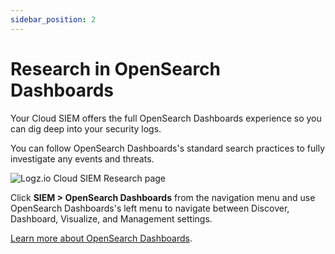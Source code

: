 ```yaml
---
sidebar_position: 2
---
```

# Research in OpenSearch Dashboards


Your Cloud SIEM offers the full OpenSearch Dashboards experience so you can dig deep into your security logs.

You can follow OpenSearch Dashboards's standard search practices to fully investigate any events and threats.

![Logz.io Cloud SIEM Research page](https://dytvr9ot2sszz.cloudfront.net/logz-docs/siem/siem-to-osd-main.png)

Click **SIEM > OpenSearch Dashboards** from the navigation menu and use OpenSearch Dashboards's left menu to navigate between Discover, Dashboard, Visualize, and Management settings.

[Learn more about OpenSearch Dashboards](/docs/user-guide/log-management/opensearch-dashboards/).



